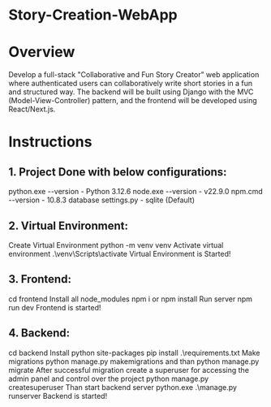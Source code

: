 # Story-Creation-WebApp

# Overview
Develop a full-stack "Collaborative and Fun Story Creator" web application where
authenticated users can collaboratively write short stories in a fun and structured way. The
backend will be built using Django with the MVC (Model-View-Controller) pattern, and the
frontend will be developed using React/Next.js.

# Instructions

## 1. Project Done with below configurations:

python.exe --version - Python 3.12.6
node.exe --version - v22.9.0
npm.cmd --version - 10.8.3
database settings.py - sqlite (Default)

## 2. Virtual Environment:

Create Virtual Environment
python -m venv venv
Activate virtual environment .\venv\Scripts\activate
Virtual Environment is Started!

## 3. Frontend:

cd frontend
Install all node_modules npm i or npm install
Run server npm run dev
Frontend is started!

## 4. Backend:

cd backend
Install python site-packages pip install .\requirements.txt
Make migrations python manage.py makemigrations and than python manage.py migrate
After successful migration create a superuser for accessing the admin panel and control over the project python manage.py createsuperuser
Than start backend server python.exe .\manage.py runserver
Backend is started!
